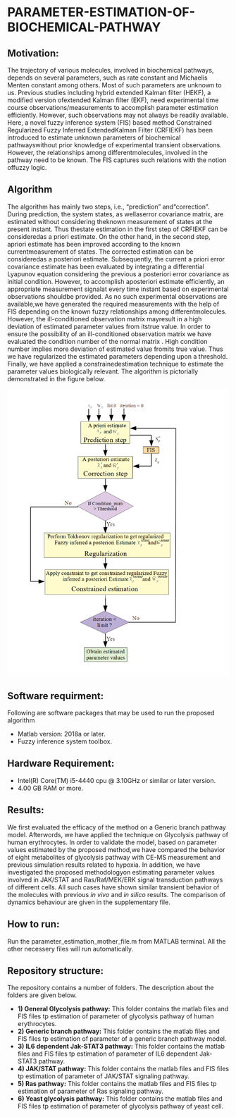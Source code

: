 # PARAMETER-ESTIMATION-OF-BIOCHEMICAL-PATHWAY

## Motivation:
The trajectory of various molecules, involved in biochemical pathways, depends on several parameters, such as rate constant and Michaelis Menten constant among others. Most of such parameters are unknown to us. Previous studies including hybrid extended Kalman filter (HEKF), a modified version ofextended Kalman filter (EKF), need experimental time course observations/measurements to accomplish parameter estimation efficiently. However, such observations may not always be readily available. Here, a novel fuzzy inference system (FIS) based method Constrained Regularized Fuzzy Inferred ExtendedKalman Filter (CRFIEKF) has been introduced to estimate unknown parameters of biochemical pathwayswithout prior knowledge of experimental transient observations. However, the relationships among differentmolecules, involved in the pathway need to be known. The FIS captures such relations with the notion offuzzy logic.

## Algorithm
The algorithm has mainly two steps,  i.e.,  “prediction” and“correction”. During prediction, the system states, as wellaserror covariance matrix, are estimated without considering theknown measurement of states at the present instant. Thus thestate estimation in the first step of CRFIEKF can be consideredas a priori estimate. On the other hand, in the second step, apriori estimate has been improved according to the known currentmeasurement of states. The corrected estimation can be consideredas a posteriori estimate. Subsequently, the current a priori error covariance estimate has been evaluated by integrating a differential Lyapunov equation considering the previous a posteriori error covariance as initial condition. However, to accomplish aposteriori estimate efficiently, an appropriate measurement signalat every time instant based on experimental observations shouldbe provided. As no such experimental observations are available,we have generated the required measurements with the help of FIS depending on the known fuzzy relationships among differentmolecules. However, the ill-conditioned observation matrix mayresult in a high deviation of estimated parameter values from itstrue value. In order to ensure the possibility of an ill-conditioned observation matrix we have evaluated the condition number of the normal matrix . High condition number implies more deviation of estimated value fromits true value. Thus we have regularized the estimated parameters depending upon a threshold. Finally, we have applied a constrainedestimation technique to estimate the parameter values biologically relevant. The algorithm is pictorially demonstrated in the figure below. 

![](Images/CRFIEKF.png)

## Software requirment:
Following are software packages that may be used to run the proposed algorithm

 - Matlab version: 2018a or later.
 - Fuzzy inference system toolbox.
 
## Hardware Requirement:  
 - Intel(R) Core(TM) i5-4440 cpu @ 3.10GHz or similar or later version.
 - 4.00 GB RAM or more.


## Results:
We first evaluated the efficacy of the method on a Generic branch pathway model. Afterwords, we have applied the technique on Glycolysis pathway of human erythrocytes. In order to validate the model, based on parameter values estimated by the proposed method,we have compared the behavior of eight metabolites of glycolysis pathway with CE-MS measurement and previous simulation results related to hypoxia. In addition, we have investigated the proposed methodologyon estimating parameter values involved in JAK/STAT and Ras/Raf/MEK/ERK signal transduction pathways of different cells. All such cases have shown similar transient behavior of the molecules with previous *in vivo* and *in silico* results. The comparison of dynamics behaviour are given in the supplementary file.

## How to run: 
Run the parameter_estimation_mother_file.m from MATLAB terminal. All the other necessery files will run automatically.

## Repository structure:  
The repository contains a number of folders. The description about the folders are given below. 
- **1)	General Glycolysis pathway:** This folder contains the matlab files and FIS files tp estimation of parameter of glycolysis pathway of human erythrocytes. 
- **2) Generic branch pathway:** This folder contains the matlab files and FIS files tp estimation of parameter of a generic branch pathway model.
- **3) IL6 dependent Jak-STAT3 pathway:** This folder contains the matlab files and FIS files tp estimation of parameter of IL6 dependent Jak-STAT3 pathway.
- **4)	JAK/STAT pathway:** This folder contains the matlab files and FIS files tp estimation of parameter of JAK/STAT signaling pathway.
- **5)	Ras pathway:** This folder contains the matlab files and FIS files tp estimation of parameter of Ras signaling pathway.
- **6) Yeast glycolysis pathway:** This folder contains the matlab files and FIS files tp estimation of parameter of glycolysis pathway of yeast cell.

